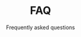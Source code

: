 ---
title: FAQ
subtitle: Frequently asked questions

menu:
  doc:
    parent: manual
weight: -1000
---